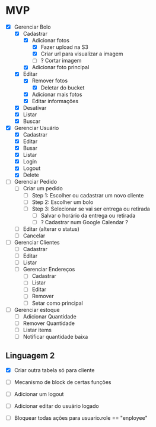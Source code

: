 # MVP

- [x] Gerenciar Bolo 
  - [x] Cadastrar 
    - [x] Adicionar fotos
      - [x] Fazer upload na S3
      - [x] Criar url para visualizar a imagem
      - [ ] ? Cortar imagem 
    - [x] Adicionar foto principal
  - [x] Editar 
    - [x] Remover fotos 
      - [x] Deletar do bucket
    - [x] Adicionar mais fotos
    - [x] Editar informações
  - [x] Desativar 
  - [x] Listar 
  - [x] Buscar  
- [x] Gerenciar Usuário
  - [x] Cadastrar 
  - [x] Editar 
  - [x] Busar
  - [x] Listar
  - [x] Login
  - [x] Logout
  - [x] Delete
- [ ] Gerenciar Pedido
  - [ ] Criar um pedido
    - [ ] Step 1: Escolher ou cadastrar um novo cliente
    - [ ] Step 2: Escolher um bolo 
    - [ ] Step 3: Selecionar se vai ser entrega ou retirada
      - [ ] Salvar o horário da entrega ou retirada
      - [ ] ? Cadastrar num Google Calendar ?
  - [ ] Editar (alterar o status)
  - [ ] Cancelar
- [ ] Gerenciar Clientes
  - [ ] Cadastrar
  - [ ] Editar
  - [ ] Listar
  - [ ] Gerenciar Endereços
    - [ ] Cadastrar
    - [ ] Listar
    - [ ] Editar
    - [ ] Remover
    - [ ] Setar como principal
- [ ] Gerenciar estoque
  - [ ] Adicionar Quantidade
  - [ ] Remover Quantidade 
  - [ ] Listar items
  - [ ] Notificar quantidade baixa

## Linguagem 2 

 - [x] Criar outra tabela só para cliente 
 - [ ] Mecanismo de block de certas funções 
 - [ ] Adicionar um logout 
 - [ ] Adicionar editar do usuário logado
 - [ ] Bloquear todas ações para usuario.role == "enployee"
      
    
